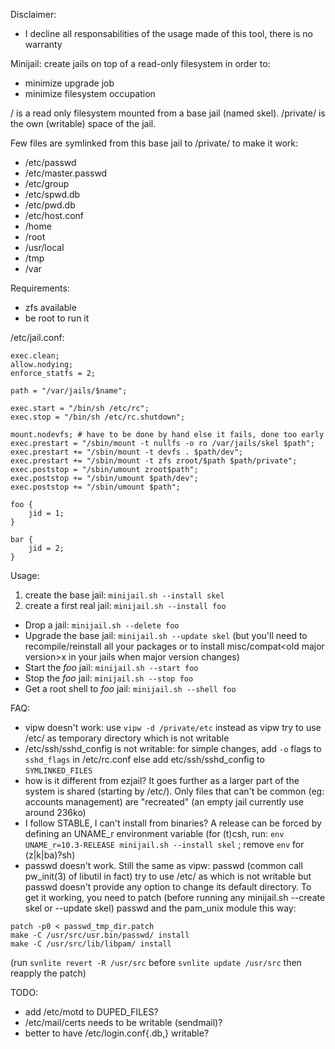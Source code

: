 Disclaimer:
* I decline all responsabilities of the usage made of this tool, there is no warranty

Minijail: create jails on top of a read-only filesystem in order to:
* minimize upgrade job
* minimize filesystem occupation

/ is a read only filesystem mounted from a base jail (named skel).
/private/ is the own (writable) space of the jail.

Few files are symlinked from this base jail to /private/ to make it work:
* /etc/passwd
* /etc/master.passwd
* /etc/group
* /etc/spwd.db
* /etc/pwd.db
* /etc/host.conf
* /home
* /root
* /usr/local
* /tmp
* /var

Requirements:
* zfs available
* be root to run it

/etc/jail.conf:
```
exec.clean;
allow.nodying;
enforce_statfs = 2;

path = "/var/jails/$name";

exec.start = "/bin/sh /etc/rc";
exec.stop = "/bin/sh /etc/rc.shutdown";

mount.nodevfs; # have to be done by hand else it fails, done too early
exec.prestart = "/sbin/mount -t nullfs -o ro /var/jails/skel $path";
exec.prestart += "/sbin/mount -t devfs . $path/dev";
exec.prestart += "/sbin/mount -t zfs zroot/$path $path/private";
exec.poststop = "/sbin/umount zroot$path";
exec.poststop += "/sbin/umount $path/dev";
exec.poststop += "/sbin/umount $path";

foo {
	jid = 1;
}

bar {
	jid = 2;
}
```

Usage:

1. create the base jail: `minijail.sh --install skel`
2. create a first real jail: `minijail.sh --install foo`

* Drop a jail: `minijail.sh --delete foo`
* Upgrade the base jail: `minijail.sh --update skel` (but you'll need to recompile/reinstall all your packages or to install misc/compat\<old major version>x in your jails when major version changes)
* Start the *foo* jail: `minijail.sh --start foo`
* Stop the *foo* jail: `minijail.sh --stop foo`
* Get a root shell to *foo* jail: `minijail.sh --shell foo`

FAQ:
* vipw doesn't work: use `vipw -d /private/etc` instead as vipw try to use /etc/ as temporary directory which is not writable
* /etc/ssh/sshd_config is not writable: for simple changes, add `-o` flags to `sshd_flags` in /etc/rc.conf else add etc/ssh/sshd_config to `SYMLINKED_FILES`
* how is it different from ezjail? It goes further as a larger part of the system is shared (starting by /etc/). Only files that can't be common (eg: accounts management) are "recreated" (an empty jail currently use around 236ko)
* I follow STABLE, I can't install from binaries? A release can be forced by defining an UNAME_r environment variable (for (t)csh, run: `env UNAME_r=10.3-RELEASE minijail.sh --install skel` ; remove `env` for (z|k|ba)?sh)
* passwd doesn't work. Still the same as vipw: passwd (common call pw_init(3) of libutil in fact) try to use /etc/ as which is not writable but passwd doesn't provide any option to change its default directory. To get it working, you need to patch (before running any minijail.sh --create skel or --update skel) passwd and the pam_unix module this way:

```
patch -p0 < passwd_tmp_dir.patch
make -C /usr/src/usr.bin/passwd/ install
make -C /usr/src/lib/libpam/ install
```

(run `svnlite revert -R /usr/src` before `svnlite update /usr/src` then reapply the patch)

TODO:
* add /etc/motd to DUPED_FILES?
* /etc/mail/certs needs to be writable (sendmail)?
* better to have /etc/login.conf{.db,} writable?
